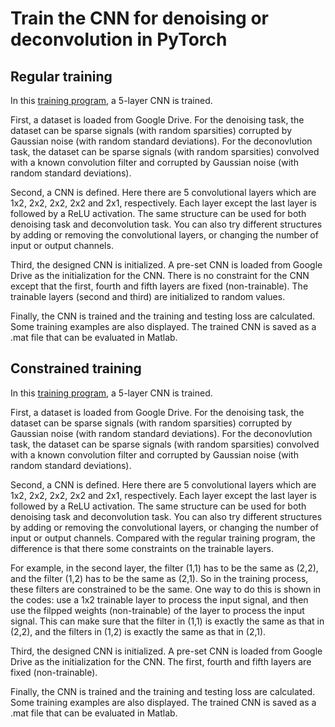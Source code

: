 # Train the CNN for denoising or deconvolution in PyTorch

## Regular training

In this [training program](\training\regular_training.ipynb), a 5-layer CNN is trained. 

First, a dataset is loaded from Google Drive. 
For the denoising task, the dataset can be sparse signals (with random sparsities) corrupted by Gaussian noise (with random standard deviations).
For the deconovlution task, the dataset can be sparse signals (with random sparsities) convolved with a known convolution filter and corrupted by Gaussian noise (with random standard deviations).

Second, a CNN is defined. Here there are 5 convolutional layers which are 1x2, 2x2, 2x2, 2x2 and 2x1, respectively.
Each layer except the last layer is followed by a ReLU activation.
The same structure can be used for both denoising task and deconvolution task.
You can also try different structures by adding or removing the convolutional layers, or changing the number of input or output channels.

Third, the designed CNN is initialized. A pre-set CNN is loaded from Google Drive as the initialization for the CNN.
There is no constraint for the CNN except that the first, fourth and fifth layers are fixed (non-trainable).
The trainable layers (second and third) are initialized to random values.

Finally, the CNN is trained and the training and testing loss are calculated. 
Some training examples are also displayed. The trained CNN is saved as a .mat file that can be evaluated in Matlab.

## Constrained training

In this [training program](\training\constrained_training.ipynb), a 5-layer CNN is trained. 

First, a dataset is loaded from Google Drive. 
For the denoising task, the dataset can be sparse signals (with random sparsities) corrupted by Gaussian noise (with random standard deviations).
For the deconovlution task, the dataset can be sparse signals (with random sparsities) convolved with a known convolution filter and corrupted by Gaussian noise (with random standard deviations).

Second, a CNN is defined. Here there are 5 convolutional layers which are 1x2, 2x2, 2x2, 2x2 and 2x1, respectively.
Each layer except the last layer is followed by a ReLU activation.
The same structure can be used for both denoising task and deconvolution task.
You can also try different structures by adding or removing the convolutional layers, or changing the number of input or output channels.
Compared with the regular training program, the difference is that there some constraints on the trainable layers.

For example, in the second layer, the filter (1,1) has to be the same as (2,2), and the filter (1,2) has to be the same as (2,1).
So in the training process, these filters are constrained to be the same.
One way to do this is shown in the codes: 
use a 1x2 trainable layer to process the input signal, and then use the filpped weights (non-trainable) of the layer to process the input signal.
This can make sure that the filter in (1,1) is exactly the same as that in (2,2), and the filters in (1,2) is exactly the same as that in (2,1).

Third, the designed CNN is initialized. A pre-set CNN is loaded from Google Drive as the initialization for the CNN.
The first, fourth and fifth layers are fixed (non-trainable).

Finally, the CNN is trained and the training and testing loss are calculated. 
Some training examples are also displayed. The trained CNN is saved as a .mat file that can be evaluated in Matlab.

